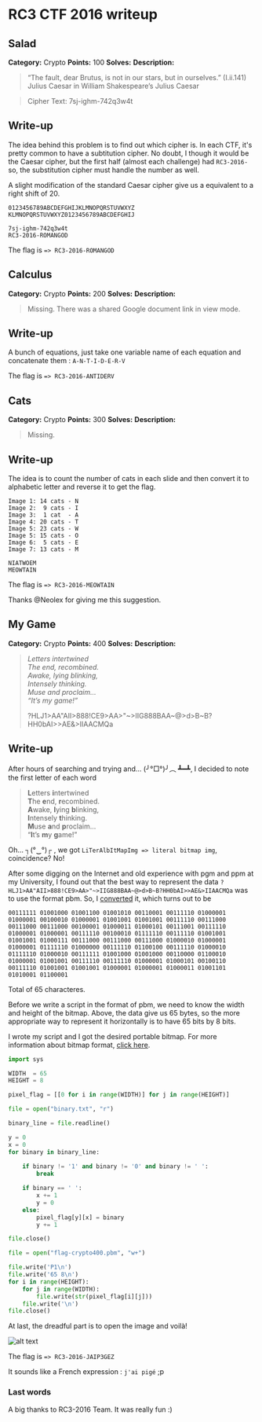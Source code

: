 # RC3 CTF 2016 writeup

## Salad
**Category:** Crypto
**Points:** 100
**Solves:** 
**Description:**

> “The fault, dear Brutus, is not in our stars, but in ourselves.” (I.ii.141) Julius Caesar in William Shakespeare’s Julius Caesar

> Cipher Text: 7sj-ighm-742q3w4t

## Write-up
The idea behind this problem is to find out which cipher is. In each CTF, it's pretty common to have a subtitution cipher. No doubt, I though it would be the Caesar cipher, but the first half (almost each challenge) had `RC3-2016-` so, the substitution cipher must handle the number as well.

A slight modification of the standard Caesar cipher give us a equivalent to a right shift of 20.

```text
0123456789ABCDEFGHIJKLMNOPQRSTUVWXYZ
KLMNOPQRSTUVWXYZ0123456789ABCDEFGHIJ 

7sj-ighm-742q3w4t
RC3-2016-ROMANGOD
```

The flag is `=> RC3-2016-ROMANGOD`

## Calculus
**Category:** Crypto
**Points:** 200
**Solves:** 
**Description:**

> Missing. There was a shared Google document link in view mode.

## Write-up
A bunch of equations, just take one variable name of each equation and concatenate them : `A-N-T-I-D-E-R-V`

The flag is `=> RC3-2016-ANTIDERV`

## Cats
**Category:** Crypto
**Points:** 300
**Solves:** 
**Description:**

> Missing.

## Write-up
The idea is to count the number of cats in each slide and then convert it to alphabetic letter and reverse it to get the flag.

```text
Image 1: 14 cats - N
Image 2:  9 cats - I
Image 3:  1 cat  - A
Image 4: 20 cats - T
Image 5: 23 cats - W
Image 5: 15 cats - O
Image 6:  5 cats - E
Image 7: 13 cats - M

NIATWOEM
MEOWTAIN
```

The flag is `=> RC3-2016-MEOWTAIN`

Thanks @Neolex for giving me this suggestion.

## My Game
**Category:** Crypto
**Points:** 400
**Solves:** 
**Description:**

> *Letters intertwined*  
> *The end, recombined.*  
> *Awake, lying blinking,*  
> *Intensely thinking.*  
> *Muse and proclaim...*  
> *“It’s my game!”*  
>
> ?HLJ1>AA"AII>888!CE9>AA>"~>IIG888BAA~@>d>B~B?  
> HH0bAI>>AE&>IIAACMQa

## Write-up
After hours of searching and trying and...  (╯°□°)╯︵ ┻━┻, I decided to note the first letter of each word 

> **L**etters **i**ntertwined  
> **T**he **e**nd, **r**ecombined.  
> **A**wake, **l**ying **b**linking,  
> **I**ntensely **t**hinking.  
> **M**use **a**nd **p**roclaim...  
> “**I**t’s **m**y **g**ame!”

Oh... ┐(°‿°)┌ , we got `LiTerAlbItMapImg => literal bitmap img`, coincidence? No!

After some digging on the Internet and old experience with pgm and ppm at my University, I found out that the best way to represent the data `?HLJ1>AA"AII>888!CE9>AA>"~>IIG888BAA~@>d>B~B?HH0bAI>>AE&>IIAACMQa` was to use the format pbm. So, I [converted](http://www.asciitohex.com/) it, which turns out to be 

```text
00111111 01001000 01001100 01001010 00110001 00111110 01000001 01000001 00100010 01000001 01001001 01001001 00111110 00111000 00111000 00111000 00100001 01000011 01000101 00111001 00111110 01000001 01000001 00111110 00100010 01111110 00111110 01001001 01001001 01000111 00111000 00111000 00111000 01000010 01000001 01000001 01111110 01000000 00111110 01100100 00111110 01000010 01111110 01000010 00111111 01001000 01001000 00110000 01100010 01000001 01001001 00111110 00111110 01000001 01000101 00100110 00111110 01001001 01001001 01000001 01000001 01000011 01001101 01010001 01100001
```
Total of 65 characteres.

Before we write a script in the format of pbm, we need to know the width and height of the bitmap. Above, the data give us 65 bytes, so the more appropriate way to represent it horizontally is to have 65 bits by 8 bits.

I wrote my script and I got the desired portable bitmap. For more information about bitmap format, [click here](https://en.wikipedia.org/wiki/Netpbm_format). 

```python
import sys

WIDTH  = 65
HEIGHT = 8

pixel_flag = [[0 for i in range(WIDTH)] for j in range(HEIGHT)] 

file = open("binary.txt", "r")

binary_line = file.readline()

y = 0
x = 0
for binary in binary_line:
    
    if binary != '1' and binary != '0' and binary != ' ':
        break

    if binary == ' ':
        x += 1
        y = 0
    else:
        pixel_flag[y][x] = binary
        y += 1

file.close()

file = open("flag-crypto400.pbm", "w+")

file.write('P1\n')
file.write('65 8\n')
for i in range(HEIGHT):
    for j in range(WIDTH):
        file.write(str(pixel_flag[i][j]))
    file.write('\n')
file.close()
```

At last, the dreadful part is to open the image and voilà!

![alt text](https://github.com/s0h3ck/h3ck-c0ding/edit/master/CTFs/RC3%20CTF%202016/flag-crytpo400.png "RC3-2016-JAIP3GEZ")

The flag is `=> RC3-2016-JAIP3GEZ`

It sounds like a French expression : `j'ai pigé` ;p

### Last words
A big thanks to RC3-2016 Team. It was really fun :)

